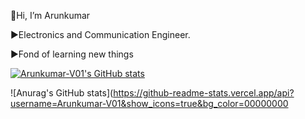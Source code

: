  👋Hi, I’m Arunkumar
 
 ►Electronics and Communication Engineer.
 
 ►Fond of learning new things
 
[![Arunkumar-V01's GitHub stats](https://github-readme-stats.vercel.app/api?username=Arunkumar-V01)](https://github.com/Arunkumar-V01/github-readme-stats)

![Anurag's GitHub stats](https://github-readme-stats.vercel.app/api?username=Arunkumar-V01&show_icons=true&bg_color=00000000
 
 
 
 

 
 
